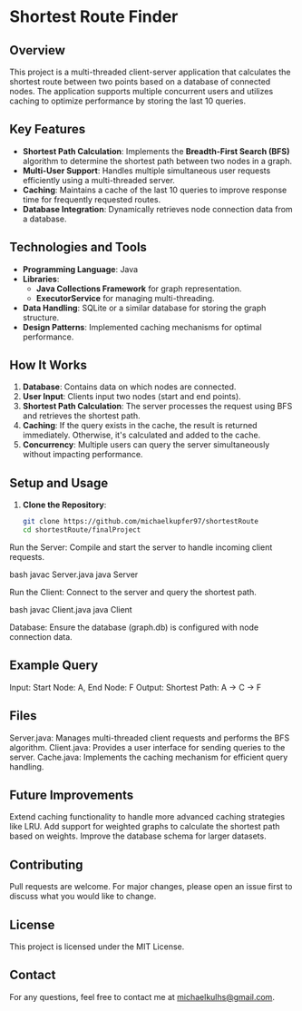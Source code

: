 # Shortest Route Finder

## Overview
This project is a multi-threaded client-server application that calculates the shortest route between two points based on a database of connected nodes. The application supports multiple concurrent users and utilizes caching to optimize performance by storing the last 10 queries.

## Key Features
- **Shortest Path Calculation**: Implements the **Breadth-First Search (BFS)** algorithm to determine the shortest path between two nodes in a graph.
- **Multi-User Support**: Handles multiple simultaneous user requests efficiently using a multi-threaded server.
- **Caching**: Maintains a cache of the last 10 queries to improve response time for frequently requested routes.
- **Database Integration**: Dynamically retrieves node connection data from a database.

## Technologies and Tools
- **Programming Language**: Java
- **Libraries**: 
  - **Java Collections Framework** for graph representation.
  - **ExecutorService** for managing multi-threading.
- **Data Handling**: SQLite or a similar database for storing the graph structure.
- **Design Patterns**: Implemented caching mechanisms for optimal performance.

## How It Works
1. **Database**: Contains data on which nodes are connected.
2. **User Input**: Clients input two nodes (start and end points).
3. **Shortest Path Calculation**: The server processes the request using BFS and retrieves the shortest path.
4. **Caching**: If the query exists in the cache, the result is returned immediately. Otherwise, it's calculated and added to the cache.
5. **Concurrency**: Multiple users can query the server simultaneously without impacting performance.

## Setup and Usage
1. **Clone the Repository**:
   ```bash
   git clone https://github.com/michaelkupfer97/shortestRoute
   cd shortestRoute/finalProject

Run the Server: Compile and start the server to handle incoming client requests.

bash
javac Server.java
java Server

Run the Client: Connect to the server and query the shortest path.

bash
javac Client.java
java Client

Database: Ensure the database (graph.db) is configured with node connection data.

## Example Query
Input: Start Node: A, End Node: F
Output: Shortest Path: A → C → F

## Files
Server.java: Manages multi-threaded client requests and performs the BFS algorithm.
Client.java: Provides a user interface for sending queries to the server.
Cache.java: Implements the caching mechanism for efficient query handling.

## Future Improvements
Extend caching functionality to handle more advanced caching strategies like LRU.
Add support for weighted graphs to calculate the shortest path based on weights.
Improve the database schema for larger datasets.

## Contributing
Pull requests are welcome. For major changes, please open an issue first to discuss what you would like to change.

## License
This project is licensed under the MIT License.

## Contact
For any questions, feel free to contact me at michaelkulhs@gmail.com.
